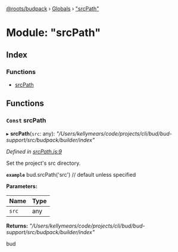 [@roots/budpack](../README.md) › [Globals](../globals.md) › ["srcPath"](_srcpath_.md)

# Module: "srcPath"

## Index

### Functions

* [srcPath](_srcpath_.md#const-srcpath)

## Functions

### `Const` srcPath

▸ **srcPath**(`src`: any): *"/Users/kellymears/code/projects/cli/bud/bud-support/src/budpack/builder/index"*

*Defined in [srcPath.js:9](https://github.com/roots/bud-support/blob/5f43850/src/budpack/builder/api/srcPath.js#L9)*

Set the project's src directory.

**`example`** bud.srcPath('src') // default unless specified

**Parameters:**

Name | Type |
------ | ------ |
`src` | any |

**Returns:** *"/Users/kellymears/code/projects/cli/bud/bud-support/src/budpack/builder/index"*

bud

